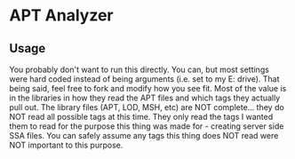 # APT Analyzer

## Usage
You probably don't want to run this directly.  You can, but most settings were hard coded instead of being arguments (i.e. set to my E: drive).  That being said, feel free to fork and modify how you see fit.  Most of the value is in the libraries in how they read the APT files and which tags they actually pull out.  The library files (APT, LOD, MSH, etc) are NOT complete... they do NOT read all possible tags at this time.  They only read the tags I wanted them to read for the purpose this thing was made for - creating server side SSA files.  You can safely assume any tags this thing does NOT read were NOT important to this purpose.
